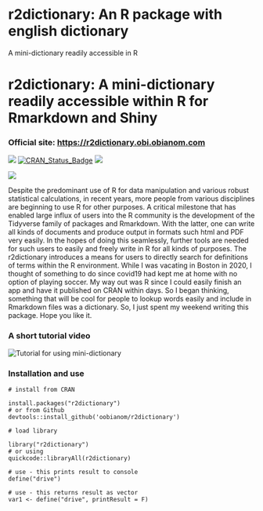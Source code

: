 # r2dictionary: An R package with english dictionary
 A mini-dictionary readily accessible in R
# r2dictionary: A mini-dictionary readily accessible within R for Rmarkdown and Shiny

### Official site: https://r2dictionary.obi.obianom.com

[![](https://rpkg.net/pub-age/r2dictionary)](https://rpkg.net/package/r2dictionary)
[![CRAN\_Status\_Badge](https://www.r-pkg.org/badges/version/r2dictionary)](https://cran.r-project.org/package=r2dictionary) [![](https://cranlogs.r-pkg.org/badges/grand-total/r2dictionary)](https://cran.r-project.org/package=r2dictionary) 



![](https://coursewhiz.org/mainsite/img/r2dictionary.jpg)

Despite the predominant use of R for data manipulation and various robust statistical calculations, in recent years, more people from various disciplines are beginning to use R for other purposes. A critical milestone that has enabled large influx of users into the R community is the development of the Tidyverse family of packages and Rmarkdown. With the latter, one can write all kinds of documents and produce output in formats such html and PDF very easily. In the hopes of doing this seamlessly, further tools are needed for such users to easily and freely write in R for all kinds of purposes. The r2dictionary introduces a means for users to directly search for definitions of terms within the R environment. While I was vacating in Boston in 2020, I thought of something to do since covid19 had kept me at home with no option of playing soccer. My way out was R since I could easily finish an app and have it published on CRAN within days. So I began thinking, something that will be cool for people to lookup words easily and include in Rmarkdown files was a dictionary. So, I just spent my weekend writing this package. Hope you like it.



### A short tutorial video

![Tutorial for using mini-dictionary](http://coursewhiz.org/mainsite/videos/r2dictionary2.gif) 

### Installation and use

```{r}
# install from CRAN

install.packages("r2dictionary")
# or from Github
devtools::install_github('oobianom/r2dictionary')

# load library

library("r2dictionary")
# or using
quickcode::libraryAll(r2dictionary)

# use - this prints result to console
define("drive")

# use - this returns result as vector
var1 <- define("drive", printResult = F)


```

